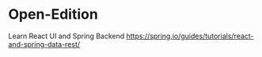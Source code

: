 # Open-Edition
Learn React UI and Spring Backend
https://spring.io/guides/tutorials/react-and-spring-data-rest/
